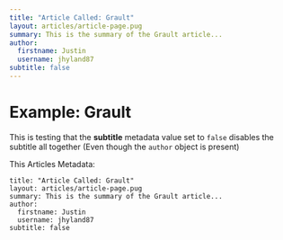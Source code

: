 ```yaml
---
title: "Article Called: Grault"
layout: articles/article-page.pug
summary: This is the summary of the Grault article...
author: 
  firstname: Justin
  username: jhyland87
subtitle: false
---
```


# Example: Grault

This is testing that the **subtitle** metadata value set to `false` disables the subtitle all together (Even though the `author` object is present)


This Articles Metadata:

    title: "Article Called: Grault"
    layout: articles/article-page.pug
    summary: This is the summary of the Grault article...
    author: 
      firstname: Justin
      username: jhyland87
    subtitle: false